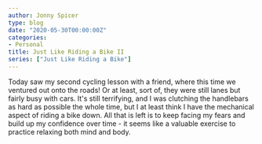 ```yaml
---
author: Jonny Spicer
type: blog
date: "2020-05-30T00:00:00Z"
categories:
- Personal
title: Just Like Riding a Bike II
series: ["Just Like Riding a Bike"]
---
```

Today saw my second cycling lesson with a friend, where this time we ventured out onto the roads! Or at least, sort of, they were still lanes but fairly busy with cars. It's
still terrifying, and I was clutching the handlebars as hard as possible the whole time, but I at least think I have the mechanical aspect of riding a bike down. All that is left
is to keep facing my fears and build up my confidence over time - it seems like a valuable exercise to practice relaxing both mind and body.
